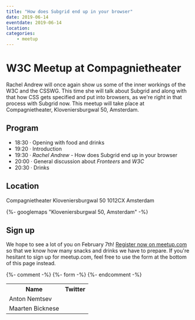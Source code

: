 ```yaml
---
title: "How does Subgrid end up in your browser"
date: 2019-06-14
eventdate: 2019-06-14
location:
categories:
    - meetup
---
```

# W3C Meetup at Compagnietheater

Rachel Andrew will once again show us some of the inner workings of the W3C and the CSSWG. This time she will talk about Subgrid and along with that how CSS gets specified and put into browsers, as we're right in that process with Subgrid now. This meetup will take place at Compagnietheater, Kloveniersburgwal 50, Amsterdam.

## Program

* 18:30 · Opening with food and drinks
* 19:20 · Introduction
* 19:30 · *Rachel Andrew* - How does Subgrid end up in your browser
* 20:00 · General discussion about *Fronteers* and *W3C*
* 20:30 · Drinks

## Location

Compagnietheater
Kloveniersburgwal 50
1012CX Amsterdam

{%- googlemaps "Kloveniersburgwal 50, Amsterdam" -%}

## Sign up

We hope to see a lot of you on February 7th! [Register now on meetup.com](https://www.meetup.com/Fronteers-NL/events/259696785/) so that we know how many snacks and drinks we have to prepare. If you're hesitant to sign up for meetup.com, feel free to use the form at the bottom of this page instead.


{%- comment -%}
{%- form -%}
{%- endcomment -%}


<table>
<tr>
<th scope="col">Name</th>
<th scope="col">Twitter</th>
</tr>
<tr>
<td>Anton Nemtsev</td>
<td></td>
</tr>
<tr>
<td>Maarten Bicknese</td>
<td></td>
</tr>
</table>
